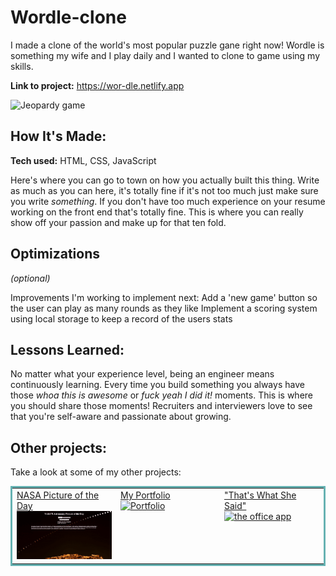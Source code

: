 # 

# Wordle-clone
I made a clone of the world's most popular puzzle gane right now! Wordle is something my wife and I play daily and I wanted to clone to game using my skills. 

**Link to project:** https://wor-dle.netlify.app

<img src="assets/jeopardy.gif"  alt="Jeopardy game"/>

## How It's Made:

**Tech used:** HTML, CSS, JavaScript

Here's where you can go to town on how you actually built this thing. Write as much as you can here, it's totally fine if it's not too much just make sure you write *something*. If you don't have too much experience on your resume working on the front end that's totally fine. This is where you can really show off your passion and make up for that ten fold.

## Optimizations
*(optional)*

Improvements I'm working to implement next:
Add a 'new game' button so the user can play as many rounds as they like
Implement a scoring system using local storage to keep a record of the users stats

## Lessons Learned:

No matter what your experience level, being an engineer means continuously learning. Every time you build something you always have those *whoa this is awesome* or *fuck yeah I did it!* moments. This is where you should share those moments! Recruiters and interviewers love to see that you're self-aware and passionate about growing.

## Other projects:
Take a look at some of my other projects:

<table bordercolor="#66b2b2">
  
  <tr>
    <td width="33.3%" valign="top">
<a target="_blank" href="https://github.com/brendondsouza/nasa-apod">NASA Picture of the Day</a>
        <br />
      <a target="_blank" href="https://github.com/brendondsouza/nasa-apod">
            <img src="https://github.com/brendondsouza/brendondsouza/blob/main/assets/nasa.gif" width="100%"  alt="nasa app"/>
        </a>
    </td>
     <td width="33.3%" valign="top">
<a target="_blank" href="https://github.com/brendondsouza/my-portfolio">My Portfolio</a>
        <br />
        <a target="_blank" href="https://github.com/brendondsouza/my-portfolio">
          <img src="https://github.com/brendondsouza/brendondsouza/blob/main/assets/portfolio.gif" width="100%" alt="Portfolio"/>
        </a>
    </td>
    <td width="33.3%" valign="top">
<a target="_blank" href="https://github.com/brendondsouza/The-Office">"That's What She Said"</a>
      <br />
        <a target="_blank" href="https://github.com/brendondsouza/The-Office">
          <img src="https://github.com/brendondsouza/brendondsouza/blob/main/assets/office.gif" width="100%" alt="the office app"/>
        </a>
    </td>
   
  </tr>
</table>


